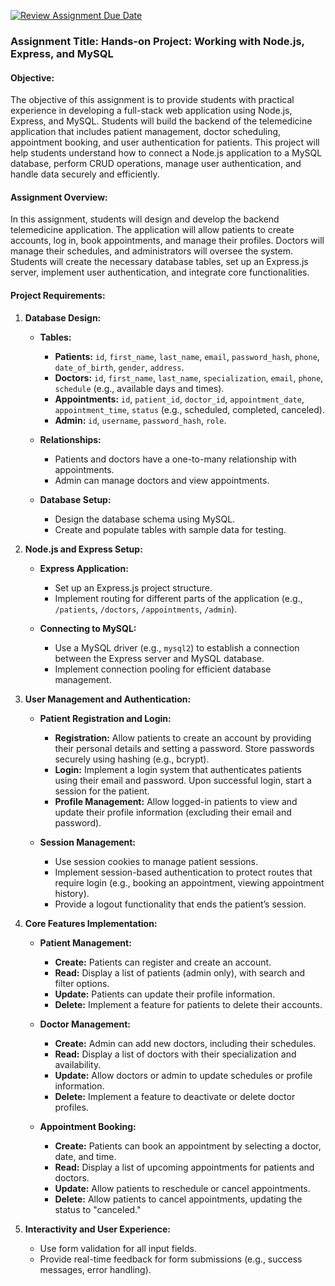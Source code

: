 [![Review Assignment Due Date](https://classroom.github.com/assets/deadline-readme-button-22041afd0340ce965d47ae6ef1cefeee28c7c493a6346c4f15d667ab976d596c.svg)](https://classroom.github.com/a/b84te96j)

### Assignment Title: Hands-on Project: Working with Node.js, Express, and MySQL

#### **Objective:**

The objective of this assignment is to provide students with practical experience in developing a full-stack web application using Node.js, Express, and MySQL. Students will build the backend of the telemedicine application that includes patient management, doctor scheduling, appointment booking, and user authentication for patients. This project will help students understand how to connect a Node.js application to a MySQL database, perform CRUD operations, manage user authentication, and handle data securely and efficiently.

#### **Assignment Overview:**

In this assignment, students will design and develop the backend telemedicine application. The application will allow patients to create accounts, log in, book appointments, and manage their profiles. Doctors will manage their schedules, and administrators will oversee the system. Students will create the necessary database tables, set up an Express.js server, implement user authentication, and integrate core functionalities.

#### **Project Requirements:**

1. **Database Design:**
   - **Tables:**
     - **Patients:** `id`, `first_name`, `last_name`, `email`, `password_hash`, `phone`, `date_of_birth`, `gender`, `address`.
     - **Doctors:** `id`, `first_name`, `last_name`, `specialization`, `email`, `phone`, `schedule` (e.g., available days and times).
     - **Appointments:** `id`, `patient_id`, `doctor_id`, `appointment_date`, `appointment_time`, `status` (e.g., scheduled, completed, canceled).
     - **Admin:** `id`, `username`, `password_hash`, `role`.

   - **Relationships:**
     - Patients and doctors have a one-to-many relationship with appointments.
     - Admin can manage doctors and view appointments.

   - **Database Setup:**
     - Design the database schema using MySQL.
     - Create and populate tables with sample data for testing.

2. **Node.js and Express Setup:**
   - **Express Application:**
     - Set up an Express.js project structure.
     - Implement routing for different parts of the application (e.g., `/patients`, `/doctors`, `/appointments`, `/admin`).

   - **Connecting to MySQL:**
     - Use a MySQL driver (e.g., `mysql2`) to establish a connection between the Express server and MySQL database.
     - Implement connection pooling for efficient database management.

3. **User Management and Authentication:**
   - **Patient Registration and Login:**
     - **Registration:** Allow patients to create an account by providing their personal details and setting a password. Store passwords securely using hashing (e.g., bcrypt).
     - **Login:** Implement a login system that authenticates patients using their email and password. Upon successful login, start a session for the patient.
     - **Profile Management:** Allow logged-in patients to view and update their profile information (excluding their email and password).

   - **Session Management:**
     - Use session cookies to manage patient sessions.
     - Implement session-based authentication to protect routes that require login (e.g., booking an appointment, viewing appointment history).
     - Provide a logout functionality that ends the patient’s session.

4. **Core Features Implementation:**
   - **Patient Management:**
     - **Create:** Patients can register and create an account.
     - **Read:** Display a list of patients (admin only), with search and filter options.
     - **Update:** Patients can update their profile information.
     - **Delete:** Implement a feature for patients to delete their accounts.

   - **Doctor Management:**
     - **Create:** Admin can add new doctors, including their schedules.
     - **Read:** Display a list of doctors with their specialization and availability.
     - **Update:** Allow doctors or admin to update schedules or profile information.
     - **Delete:** Implement a feature to deactivate or delete doctor profiles.

   - **Appointment Booking:**
     - **Create:** Patients can book an appointment by selecting a doctor, date, and time.
     - **Read:** Display a list of upcoming appointments for patients and doctors.
     - **Update:** Allow patients to reschedule or cancel appointments.
     - **Delete:** Allow patients to cancel appointments, updating the status to "canceled."

5. **Interactivity and User Experience:**
   - Use form validation for all input fields.
   - Provide real-time feedback for form submissions (e.g., success messages, error handling).
